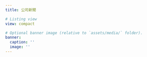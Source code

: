 ```yaml
---
title: 公司新聞

# Listing view
view: compact

# Optional banner image (relative to `assets/media/` folder).
banner:
  caption: ''
  image: ''
---
```

